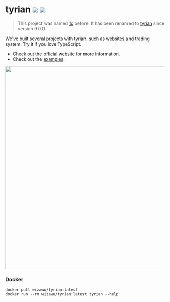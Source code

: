 # tyrian [![](https://badge.fury.io/js/tyrian.svg)](https://www.npmjs.com/package/tyrian) [![](https://travis-ci.org/wizawu/tyrian.svg)](https://travis-ci.org/wizawu/tyrian)

> This project was named [1c](https://www.npmjs.com/package/1c) before. It has been renamed to [tyrian](https://www.npmjs.com/package/tyrian) since version 9.0.0.

We've built several projects with tyrian, such as websites and trading system. Try it if you love TypeScript.

* Check out the [official website](https://wizawu.github.io/tyrian) for more information.
* Check out the [examples](/examples).

<img src="/docs/assets/images/autocomplete.gif" width="640" />

### Docker

```
docker pull wizawu/tyrian:latest
docker run --rm wizawu/tyrian:latest tyrian --help
```
